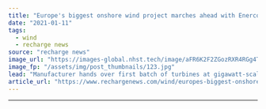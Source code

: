```yaml
---
title: "Europe's biggest onshore wind project marches ahead with Enercon delivery"
date: "2021-01-11"
tags: 
  - wind
  - recharge news
source: "recharge news"
image_url: "https://images-global.nhst.tech/image/aFR6K2F2ZGozRXR4RGg4TnMxc2RsbTF3Vkh4SFFHVGxSeTJTRGlRTmpkbz0=/nhst/binary/40ab87338173ecba4cb7074fb4fd90fd"
image_fp: "/assets/img/post_thumbnails/123.jpg"
lead: "Manufacturer hands over first batch of turbines at gigawatt-scale Markbygden complex in northern Sweden to EIP"
article_url: "https://www.rechargenews.com/wind/europes-biggest-onshore-wind-project-marches-ahead-with-enercon-delivery/2-1-942085"
---
```


---
